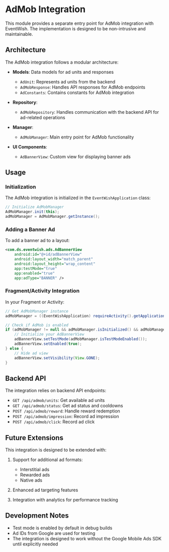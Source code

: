 # AdMob Integration

This module provides a separate entry point for AdMob integration with EventWish. The implementation is designed to be non-intrusive and maintainable.

## Architecture

The AdMob integration follows a modular architecture:

- **Models**: Data models for ad units and responses
  - `AdUnit`: Represents ad units from the backend
  - `AdMobResponse`: Handles API responses for AdMob endpoints
  - `AdConstants`: Contains constants for AdMob integration

- **Repository**: 
  - `AdMobRepository`: Handles communication with the backend API for ad-related operations

- **Manager**:
  - `AdMobManager`: Main entry point for AdMob functionality

- **UI Components**:
  - `AdBannerView`: Custom view for displaying banner ads

## Usage

### Initialization

The AdMob integration is initialized in the `EventWishApplication` class:

```java
// Initialize AdMobManager
AdMobManager.init(this);
adMobManager = AdMobManager.getInstance();
```

### Adding a Banner Ad

To add a banner ad to a layout:

```xml
<com.ds.eventwish.ads.AdBannerView
    android:id="@+id/adBannerView"
    android:layout_width="match_parent"
    android:layout_height="wrap_content"
    app:testMode="true"
    app:enabled="true"
    app:adType="BANNER" />
```

### Fragment/Activity Integration

In your Fragment or Activity:

```java
// Get AdMobManager instance
adMobManager = ((EventWishApplication) requireActivity().getApplication()).getAdMobManager();

// Check if AdMob is enabled
if (adMobManager != null && adMobManager.isInitialized() && adMobManager.isEnabled()) {
    // Initialize your AdBannerView
    adBannerView.setTestMode(adMobManager.isTestModeEnabled());
    adBannerView.setEnabled(true);
} else {
    // Hide ad view
    adBannerView.setVisibility(View.GONE);
}
```

## Backend API

The integration relies on backend API endpoints:

- `GET /api/admob/units`: Get available ad units
- `GET /api/admob/status`: Get ad status and cooldowns
- `POST /api/admob/reward`: Handle reward redemption
- `POST /api/admob/impression`: Record ad impression
- `POST /api/admob/click`: Record ad click

## Future Extensions

This integration is designed to be extended with:

1. Support for additional ad formats:
   - Interstitial ads
   - Rewarded ads
   - Native ads

2. Enhanced ad targeting features

3. Integration with analytics for performance tracking

## Development Notes

- Test mode is enabled by default in debug builds
- Ad IDs from Google are used for testing
- The integration is designed to work without the Google Mobile Ads SDK until explicitly needed 